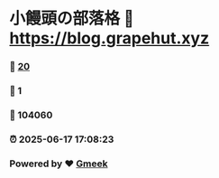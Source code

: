 # 小饅頭の部落格 :link: https://blog.grapehut.xyz 
### :page_facing_up: [20](https://blog.grapehut.xyz/tag.html) 
### :speech_balloon: 1 
### :hibiscus: 104060 
### :alarm_clock: 2025-06-17 17:08:23 
### Powered by :heart: [Gmeek](https://github.com/Meekdai/Gmeek)
